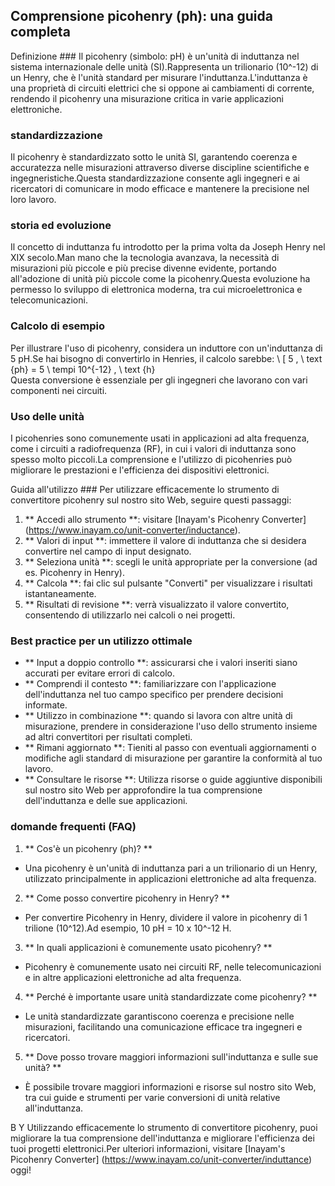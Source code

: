 ## Comprensione picohenry (ph): una guida completa

Definizione ###
Il picohenry (simbolo: pH) è un'unità di induttanza nel sistema internazionale delle unità (SI).Rappresenta un trilionario (10^-12) di un Henry, che è l'unità standard per misurare l'induttanza.L'induttanza è una proprietà di circuiti elettrici che si oppone ai cambiamenti di corrente, rendendo il picohenry una misurazione critica in varie applicazioni elettroniche.

### standardizzazione
Il picohenry è standardizzato sotto le unità SI, garantendo coerenza e accuratezza nelle misurazioni attraverso diverse discipline scientifiche e ingegneristiche.Questa standardizzazione consente agli ingegneri e ai ricercatori di comunicare in modo efficace e mantenere la precisione nel loro lavoro.

### storia ed evoluzione
Il concetto di induttanza fu introdotto per la prima volta da Joseph Henry nel XIX secolo.Man mano che la tecnologia avanzava, la necessità di misurazioni più piccole e più precise divenne evidente, portando all'adozione di unità più piccole come la picohenry.Questa evoluzione ha permesso lo sviluppo di elettronica moderna, tra cui microelettronica e telecomunicazioni.

### Calcolo di esempio
Per illustrare l'uso di picohenry, considera un induttore con un'induttanza di 5 pH.Se hai bisogno di convertirlo in Henries, il calcolo sarebbe:
\ [
5 \, \ text {ph} = 5 \ tempi 10^{-12} \, \ text {h}
\
Questa conversione è essenziale per gli ingegneri che lavorano con vari componenti nei circuiti.

### Uso delle unità
I picohenries sono comunemente usati in applicazioni ad alta frequenza, come i circuiti a radiofrequenza (RF), in cui i valori di induttanza sono spesso molto piccoli.La comprensione e l'utilizzo di picohenries può migliorare le prestazioni e l'efficienza dei dispositivi elettronici.

Guida all'utilizzo ###
Per utilizzare efficacemente lo strumento di convertitore picohenry sul nostro sito Web, seguire questi passaggi:
1. ** Accedi allo strumento **: visitare [Inayam's Picohenry Converter] (https://www.inayam.co/unit-converter/inductance).
2. ** Valori di input **: immettere il valore di induttanza che si desidera convertire nel campo di input designato.
3. ** Seleziona unità **: scegli le unità appropriate per la conversione (ad es. Picohenry in Henry).
4. ** Calcola **: fai clic sul pulsante "Converti" per visualizzare i risultati istantaneamente.
5. ** Risultati di revisione **: verrà visualizzato il valore convertito, consentendo di utilizzarlo nei calcoli o nei progetti.

### Best practice per un utilizzo ottimale
- ** Input a doppio controllo **: assicurarsi che i valori inseriti siano accurati per evitare errori di calcolo.
- ** Comprendi il contesto **: familiarizzare con l'applicazione dell'induttanza nel tuo campo specifico per prendere decisioni informate.
- ** Utilizzo in combinazione **: quando si lavora con altre unità di misurazione, prendere in considerazione l'uso dello strumento insieme ad altri convertitori per risultati completi.
- ** Rimani aggiornato **: Tieniti al passo con eventuali aggiornamenti o modifiche agli standard di misurazione per garantire la conformità al tuo lavoro.
- ** Consultare le risorse **: Utilizza risorse o guide aggiuntive disponibili sul nostro sito Web per approfondire la tua comprensione dell'induttanza e delle sue applicazioni.

### domande frequenti (FAQ)

1. ** Cos'è un picohenry (ph)? **
- Una picohenry è un'unità di induttanza pari a un trilionario di un Henry, utilizzato principalmente in applicazioni elettroniche ad alta frequenza.

2. ** Come posso convertire picohenry in Henry? **
- Per convertire Picohenry in Henry, dividere il valore in picohenry di 1 trilione (10^12).Ad esempio, 10 pH = 10 x 10^-12 H.

3. ** In quali applicazioni è comunemente usato picohenry? **
- Picohenry è comunemente usato nei circuiti RF, nelle telecomunicazioni e in altre applicazioni elettroniche ad alta frequenza.

4. ** Perché è importante usare unità standardizzate come picohenry? **
- Le unità standardizzate garantiscono coerenza e precisione nelle misurazioni, facilitando una comunicazione efficace tra ingegneri e ricercatori.

5. ** Dove posso trovare maggiori informazioni sull'induttanza e sulle sue unità? **
- È possibile trovare maggiori informazioni e risorse sul nostro sito Web, tra cui guide e strumenti per varie conversioni di unità relative all'induttanza.

B Y Utilizzando efficacemente lo strumento di convertitore picohenry, puoi migliorare la tua comprensione dell'induttanza e migliorare l'efficienza dei tuoi progetti elettronici.Per ulteriori informazioni, visitare [Inayam's Picohenry Converter] (https://www.inayam.co/unit-converter/induttance) oggi!